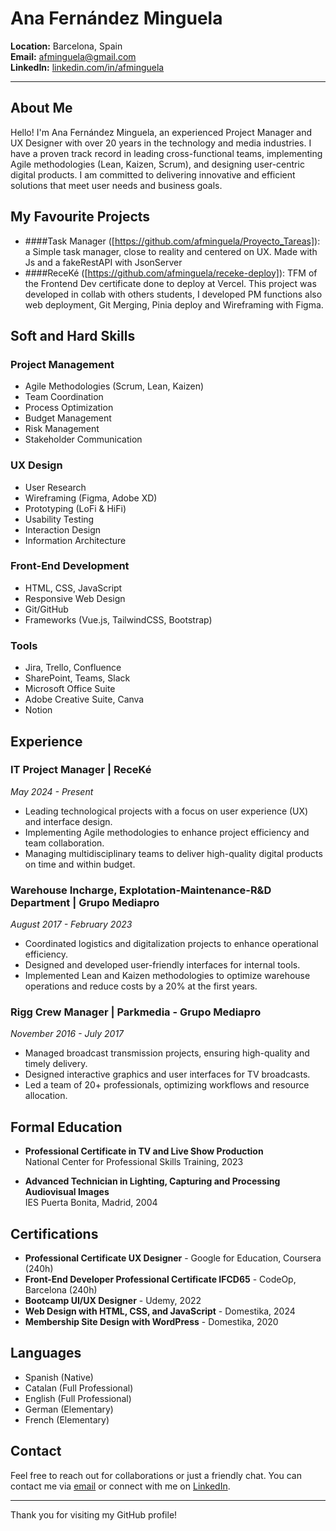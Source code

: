# Ana Fernández Minguela

**Location:** Barcelona, Spain  
**Email:** [afminguela@gmail.com](mailto:afminguela@gmail.com)  
**LinkedIn:** [linkedin.com/in/afminguela](https://www.linkedin.com/in/afminguela)

---

## About Me

Hello! I'm Ana Fernández Minguela, an experienced Project Manager and UX Designer with over 20 years in the technology and media industries. I have a proven track record in leading cross-functional teams, implementing Agile methodologies (Lean, Kaizen, Scrum), and designing user-centric digital products. I am committed to delivering innovative and efficient solutions that meet user needs and business goals.

## My Favourite Projects

- ####Task Manager ([https://github.com/afminguela/Proyecto_Tareas]): a Simple task manager, close to reality and centered on UX. Made with Js and a fakeRestAPI with JsonServer
- ####ReceKé ([https://github.com/afminguela/receke-deploy]): TFM of the Frontend Dev certificate done to deploy at Vercel. This project was developed in collab with others students, I developed PM functions also web deployment, Git Merging, Pinia deploy and Wireframing with Figma. 

## Soft and Hard Skills

### Project Management
- Agile Methodologies (Scrum, Lean, Kaizen)
- Team Coordination
- Process Optimization
- Budget Management
- Risk Management
- Stakeholder Communication

### UX Design
- User Research
- Wireframing (Figma, Adobe XD)
- Prototyping (LoFi & HiFi)
- Usability Testing
- Interaction Design
- Information Architecture

### Front-End Development
- HTML, CSS, JavaScript
- Responsive Web Design
- Git/GitHub
- Frameworks (Vue.js, TailwindCSS, Bootstrap)

### Tools
- Jira, Trello, Confluence
- SharePoint, Teams, Slack
- Microsoft Office Suite
- Adobe Creative Suite, Canva
- Notion

## Experience

### IT Project Manager | ReceKé
*May 2024 - Present*
- Leading technological projects with a focus on user experience (UX) and interface design.
- Implementing Agile methodologies to enhance project efficiency and team collaboration.
- Managing multidisciplinary teams to deliver high-quality digital products on time and within budget.

### Warehouse Incharge, Explotation-Maintenance-R&D Department | Grupo Mediapro
*August 2017 - February 2023*
- Coordinated logistics and digitalization projects to enhance operational efficiency.
- Designed and developed user-friendly interfaces for internal tools.
- Implemented Lean and Kaizen methodologies to optimize warehouse operations and reduce costs by a 20% at the first years.

### Rigg Crew Manager | Parkmedia - Grupo Mediapro
*November 2016 - July 2017*
- Managed broadcast transmission projects, ensuring high-quality and timely delivery.
- Designed interactive graphics and user interfaces for TV broadcasts.
- Led a team of 20+ professionals, optimizing workflows and resource allocation.

## Formal Education

- **Professional Certificate in TV and Live Show Production**  
  National Center for Professional Skills Training, 2023

- **Advanced Technician in Lighting, Capturing and Processing Audiovisual Images**  
  IES Puerta Bonita, Madrid, 2004

## Certifications

- **Professional Certificate UX Designer** - Google for Education, Coursera (240h)
- **Front-End Developer Professional Certificate IFCD65** - CodeOp, Barcelona (240h)
- **Bootcamp UI/UX Designer** - Udemy, 2022
- **Web Design with HTML, CSS, and JavaScript** - Domestika, 2024
- **Membership Site Design with WordPress** - Domestika, 2020

## Languages

- Spanish (Native)
- Catalan (Full Professional)
- English (Full Professional)
- German (Elementary)
- French (Elementary)



## Contact

Feel free to reach out for collaborations or just a friendly chat. You can contact me via [email](mailto:afminguela@gmail.com) or connect with me on [LinkedIn](https://www.linkedin.com/in/afminguela).

---

Thank you for visiting my GitHub profile!
